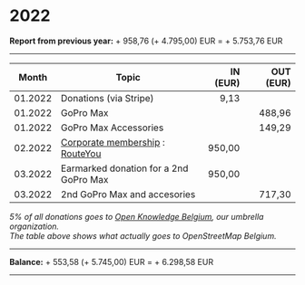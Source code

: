 # 2022

**Report from previous year:** + 958,76 (+ 4.795,00) EUR = + 5.753,76 EUR

---

| Month   | Topic                                          | IN (EUR) | OUT (EUR) |
| ------- | ---------------------------------------------- | -------: | --------: |
| 01.2022 | Donations (via Stripe)                         |     9,13 |           |
| 01.2022 | GoPro Max                                      |          |    488,96 |
| 01.2022 | GoPro Max Accessories                          |          |    149,29 |
| 02.2022 | [Corporate membership][1] : [RouteYou][2]      |   950,00 |           |
| 03.2022 | Earmarked donation for a 2nd GoPro Max         |   950,00 |           |
| 03.2022 | 2nd GoPro Max and accesories                   |          |    717,30 |



_5% of all donations goes to [Open Knowledge Belgium](https://openknowledge.be/), our umbrella organization.  
The table above shows what actually goes to OpenStreetMap Belgium._

---

**Balance:** + 553,58 (+ 5.745,00) EUR = + 6.298,58 EUR

---

[1]: https://openstreetmap.be/en/support.html
[2]: https://www.routeyou.com/
